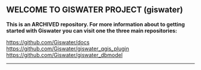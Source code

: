 ## WELCOME TO GISWATER PROJECT (giswater)

**This is an ARCHIVED repository. For more information about to getting started with Giswater you can visit one the three main repositories:**

https://github.com/Giswater/docs<br>
https://github.com/Giswater/giswater_qgis_plugin<br>
https://github.com/Giswater/giswater_dbmodel<br>

------------------------

